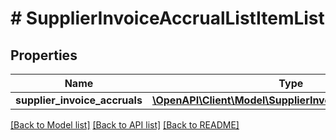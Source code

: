 # # SupplierInvoiceAccrualListItemList

## Properties

Name | Type | Description | Notes
------------ | ------------- | ------------- | -------------
**supplier_invoice_accruals** | [**\OpenAPI\Client\Model\SupplierInvoiceAccrualListItem[]**](SupplierInvoiceAccrualListItem.md) |  | [optional]

[[Back to Model list]](../../README.md#models) [[Back to API list]](../../README.md#endpoints) [[Back to README]](../../README.md)
